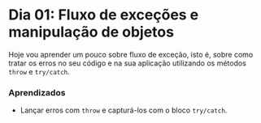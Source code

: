 # Dia 01: Fluxo de exceções e manipulação de objetos

Hoje vou aprender um pouco sobre fluxo de exceção, isto é, sobre como tratar os erros no seu código e na sua aplicação utilizando os métodos `throw` e `try/catch`.

### Aprendizados

- Lançar erros com `throw` e capturá-los com o bloco `try/catch`.